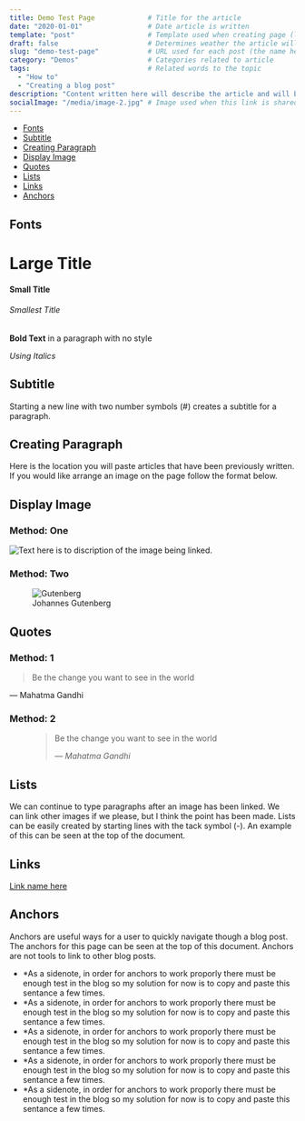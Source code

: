 ```yaml
---
title: Demo Test Page             # Title for the article
date: "2020-01-01"                # Date article is written
template: "post"                  # Template used when creating page (located in: src/templates)
draft: false                      # Determines weather the article will be displayed
slug: "demo-test-page"            # URL used for each post (the name here must be reflected title of the file)
category: "Demos"                 # Categories related to article
tags:                             # Related words to the topic
  - "How to"
  - "Creating a blog post"
description: "Content written here will describe the article and will be the text displayed on the blogs homepage"
socialImage: "/media/image-2.jpg" # Image used when this link is shared?
---
```


- [Fonts](#fonts)
- [Subtitle](#subtitle)
- [Creating Paragraph](#creating-paragraph)
- [Display Image](#display-image)
- [Quotes](#quotes)
- [Lists](#lists)
- [Links](#links)
- [Anchors](#anchors)


## Fonts

# Large Title
#### Small Title
###### Smallest Title


**Bold Text** in a paragraph with no style 

*Using Italics* 


## Subtitle
Starting a new line with two number symbols (#) creates a subtitle for a paragraph.

## Creating Paragraph
Here is the location you will paste articles that have been previously written. If you would like arrange an image on the page follow the format below. 

## Display Image
### Method: One
![Text here is to discription of the image being linked.](/media/image-2.jpg)

### Method: Two

<figure class="float-right" style="width: 240px">
	<img src="/media/gutenberg.jpg" alt="Gutenberg">
	<figcaption>Johannes Gutenberg</figcaption>
</figure>

## Quotes
### Method: 1
> Be the change you want to see in the world
>
— Mahatma Gandhi

### Method: 2
<figure>
	<blockquote>
		<p>Be the change you want to see in the world</p>
		<footer>
			<cite>— Mahatma Gandhi</cite>
		</footer>
	</blockquote>
</figure>

## Lists
We can continue to type paragraphs after an image has been linked. We can link other images if we please, but I think the point has been made. Lists can be easily created by starting lines with the tack symbol (-). An example of this can be seen at the top of the document.

## Links

[Link name here](https://kukasales.com)

## Anchors
Anchors are useful ways for a user to quickly navigate though a blog post. The anchors for this page can be seen at the top of this document. Anchors are not tools to link to other blog posts.


- *As a sidenote, in order for anchors to work proporly there must be enough test in the blog so my solution for now is to copy and paste this sentance a few times. 
- *As a sidenote, in order for anchors to work proporly there must be enough test in the blog so my solution for now is to copy and paste this sentance a few times. 
- *As a sidenote, in order for anchors to work proporly there must be enough test in the blog so my solution for now is to copy and paste this sentance a few times. 
- *As a sidenote, in order for anchors to work proporly there must be enough test in the blog so my solution for now is to copy and paste this sentance a few times. 
- *As a sidenote, in order for anchors to work proporly there must be enough test in the blog so my solution for now is to copy and paste this sentance a few times.


